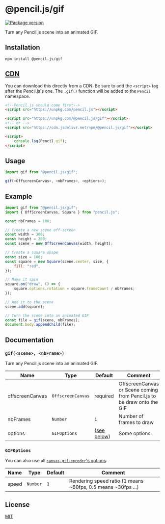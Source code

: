 # @pencil.js/gif

[![Package version](https://flat.badgen.net/npm/v/@pencil.js/gif)](https://www.npmjs.com/package/@pencil.js/gif)

Turn any Pencil.js scene into an animated GIF.


## Installation

    npm install @pencil.js/gif


## [CDN](https://developer.mozilla.org/docs/Glossaire/CDN "Content Delivery Network")
You can download this directly from a CDN. Be sure to add the `<script>` tag after the Pencil.js's one.
The `.gif()` function will be added to the `Pencil` namespace.

```html
<!--Pencil.js should come first-->
<script src="https://unpkg.com/pencil.js"></script>

<script src="https://unpkg.com/@pencil.js/gif"></script>
<!-- or -->
<script src="https://cdn.jsdelivr.net/npm/@pencil.js/gif"></script>

<script>
    console.log(Pencil.gif);
</script>
```


## Usage

```js
import gif from "@pencil.js/gif";

gif(<OffscreenCanvas>, <nbFrames>, <options>);
```


## Example

```js
import gif from "@pencil.js/gif";
import { OffScreenCanvas, Square } from "pencil.js";

const nbFrames = 100;

// Create a new scene off-screen
const width = 300;
const height = 200;
const scene = new OffScreenCanvas(width, height);

// Create a square shape
const size = 100;
const square = new Square(scene.center, size, {
    fill: "red",
});

// Make it spin
square.on("draw", () => {
    square.options.rotation = square.frameCount / nbFrames;
});

// Add it to the scene
scene.add(square);

// Turn the scene into an animated GIF
const file = gif(scene, nbFrames);
document.body.appendChild(file);
```


## Documentation

### `gif(<scene>, <nbFrame>)`
Turn any Pencil.js scene into an animated GIF.

| Name | Type | Default | Comment |
| --- | --- | --- | --- |
|offscreenCanvas |`OffscreenCanvas` |required |OffscreenCanvas or Scene coming from Pencil.js to be draw onto the GIF |
|nbFrames |`Number` |`1` |Number of frames to draw |
|options |`GIFOptions` |([see below](#gifoptions)) |Some options |

### `GIFOptions`
You can also use all [`canvas-gif-encoder`'s options](https://github.com/pencil-js/canvas-gif-encoder#encoderoptions).

| Name | Type | Default | Comment |
| --- | --- | --- | --- |
|speed |`Number` |`1` |Rendering speed ratio (1 means ~60fps, 0.5 means ~30fps ...) |


## License

[MIT](license)
